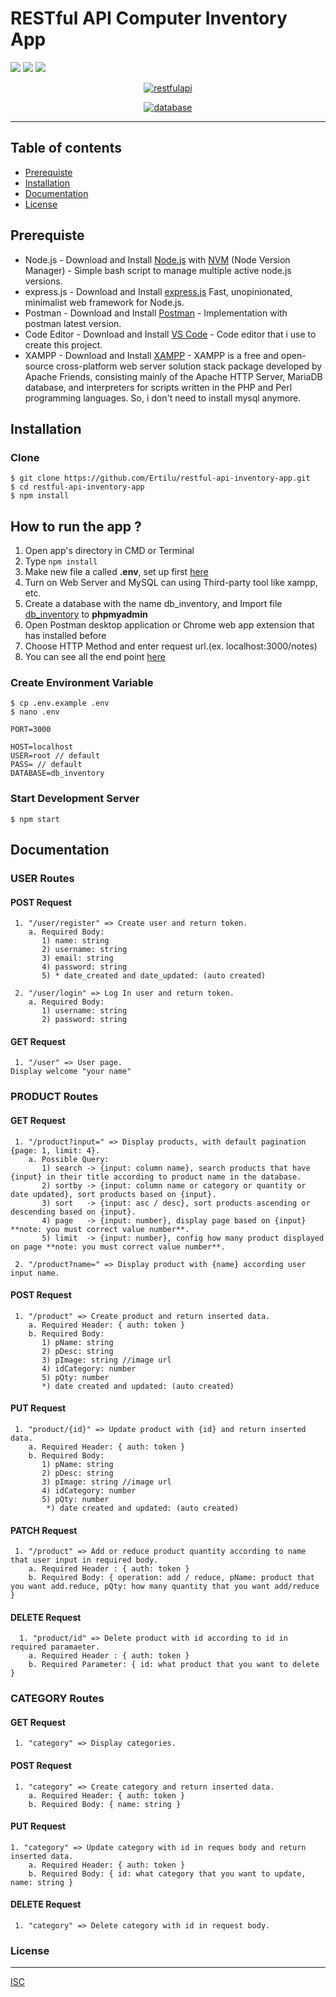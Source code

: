 # RESTful API Computer Inventory App

![](https://img.shields.io/badge/Code%20Style-Standard-yellow.svg)
![](https://img.shields.io/badge/Dependencies-Express-green.svg)
![](https://img.shields.io/badge/License-ISC-yellowgreen.svg)

<p align="center">
  <a href="https://nodejs.org/">
    <img alt="restfulapi" title="Restful API" src="https://cdn-images-1.medium.com/max/871/1*d2zLEjERsrs1Rzk_95QU9A.png">
  </a>
</p>
<p align="center">
  <a href="https://www.mysql.com/">
    <img alt="database" title="database management" src="https://seeklogo.net/wp-content/uploads/2012/03/mysql-vector1.jpg">
  </a>
</p>

----
## Table of contents
* [Prerequiste](#prerequiste)
* [Installation](#installation)
* [Documentation](#documentation)
* [License](#license)

## Prerequiste
- Node.js - Download and Install [Node.js](https://nodejs.org/en/) with [NVM](https://github.com/creationix/nvm) (Node Version Manager) - Simple bash script to manage multiple active node.js versions.
- express.js - Download and Install [express.js](https://expressjs.com/) Fast, unopinionated, minimalist web framework for Node.js.
- Postman - Download and Install [Postman](https://www.getpostman.com/downloads) - Implementation with postman latest version.
- Code Editor - Download and Install [VS Code](https://code.visualstudio.com/Download) - Code editor that i use to create this project.
- XAMPP - Download and Install [XAMPP](https://www.apachefriends.org/download.html) - XAMPP is a free and open-source cross-platform web server solution stack package developed by Apache Friends, consisting mainly of the Apache HTTP Server, MariaDB database, and interpreters for scripts written in the PHP and Perl programming languages. So, i don't need to install mysql anymore.

## Installation
### Clone
```
$ git clone https://github.com/Ertilu/restful-api-inventory-app.git
$ cd restful-api-inventory-app
$ npm install
```
## How to run the app ?
1. Open app's directory in CMD or Terminal
2. Type `npm install`
3. Make new file a called **.env**, set up first [here](#create-environment-variable)
4. Turn on Web Server and MySQL can using Third-party tool like xampp, etc.
5. Create a database with the name db_inventory, and Import file [db_inventory](db_inventory.sql) to **phpmyadmin**
6. Open Postman desktop application or Chrome web app extension that has installed before
7. Choose HTTP Method and enter request url.(ex. localhost:3000/notes)
8. You can see all the end point [here](#documentation)

### Create Environment Variable
```
$ cp .env.example .env
$ nano .env
```

```
PORT=3000

HOST=localhost
USER=root // default
PASS= // default
DATABASE=db_inventory

```
### Start Development Server
```
$ npm start
```

## Documentation

### USER Routes

#### POST Request
```
 1. "/user/register" => Create user and return token. 
    a. Required Body: 
       1) name: string
       2) username: string
       3) email: string
       4) password: string
       5) * date_created and date_updated: (auto created)

 2. "/user/login" => Log In user and return token. 
    a. Required Body:
       1) username: string
       2) password: string
```

#### GET Request
```
 1. "/user" => User page. 
Display welcome "your name"
```


### PRODUCT Routes

#### GET Request
```
 1. "/product?input=" => Display products, with default pagination {page: 1, limit: 4}. 
    a. Possible Query:
       1) search -> {input: column name}, search products that have {input} in their title according to product name in the database.
       2) sortby -> {input: column name or category or quantity or date updated}, sort products based on {input}.
       3) sort   -> {input: asc / desc}, sort products ascending or descending based on {input}.
       4) page	 -> {input: number}, display page based on {input} **note: you must correct value number**.
       5) limit  -> {input: number}, config how many product displayed on page **note: you must correct value number**.

 2. "/product?name=" => Display product with {name} according user input name.
```

#### POST Request
```
 1. "/product" => Create product and return inserted data.
    a. Required Header: { auth: token }
    b. Required Body: 
       1) pName: string
       2) pDesc: string
       3) pImage: string //image url
       4) idCategory: number
       5) pQty: number
       *) date created and updated: (auto created)
```

#### PUT Request
```
 1. "product/{id}" => Update product with {id} and return inserted data.
    a. Required Header: { auth: token }
    b. Required Body: 
       1) pName: string
       2) pDesc: string
       3) pImage: string //image url
       4) idCategory: number
       5) pQty: number
        *) date created and updated: (auto created)
 ```

#### PATCH Request
```
 1. "/product" => Add or reduce product quantity according to name that user input in required body.
    a. Required Header : { auth: token }
    b. Required Body: { operation: add / reduce, pName: product that you want add.reduce, pQty: how many quantity that you want add/reduce }
```

#### DELETE Request
```
  1. "product/id" => Delete product with id according to id in required paramaeter.
    a. Required Header : { auth: token }
    b. Required Parameter: { id: what product that you want to delete }
```


### CATEGORY Routes

#### GET Request
```
 1. "category" => Display categories. 

```

#### POST Request
```
 1. "category" => Create category and return inserted data.
    a. Required Header: { auth: token }
    b. Required Body: { name: string }
```

#### PUT Request
```
1. "category" => Update category with id in reques body and return inserted data.
    a. Required Header: { auth: token }
    b. Required Body: { id: what category that you want to update, name: string }
```

#### DELETE Request
```
 1. "category" => Delete category with id in request body.
```


### License
----
[ISC](https://en.wikipedia.org/wiki/ISC_license "ISC")
